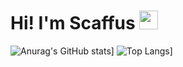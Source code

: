 # Hi! I'm Scaffus <img src="https://raw.githubusercontent.com/MartinHeinz/MartinHeinz/master/wave.gif" width="30px">

![Anurag's GitHub stats](https://github-readme-stats.vercel.app/api?username=scaffus&show_icons=true&theme=gruvbox&hide_rank=true)]
![Top Langs](https://github-readme-stats.vercel.app/api/top-langs/?username=scaffus&theme=gruvbox)]
